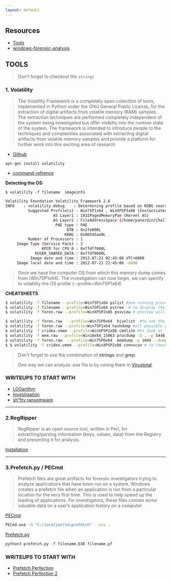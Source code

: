 ```yaml
---
layout: default
---
```


## Resources
- [Tools](https://ericzimmerman.github.io/#!index.md)
- [windows-forensic-analysis](http://what-when-how.com/windows-forensic-analysis/)

## TOOLS 

>Don't forget to checkout the ```strings``` 

### 1. Volatility 
>The Volatility Framework is a completely open collection of tools,
implemented in Python under the GNU General Public License, for the
extraction of digital artifacts from volatile memory (RAM) samples.
The extraction techniques are performed completely independent of the
system being investigated but offer visibilty into the runtime state
of the system. The framework is intended to introduce people to the
techniques and complexities associated with extracting digital artifacts
from volatile memory samples and provide a platform for further work into
this exciting area of research
- [Github](https://github.com/volatilityfoundation/volatility) 

```bash
apt-get install volatility

```

- [command-refrence](https://github.com/volatilityfoundation/volatility/wiki/Command-Reference)

**Detecting the OS:**

```
$ volatility -f filename  imageinfo 

```

```bash
Volatility Foundation Volatility Framework 2.6
INFO    : volatility.debug    : Determining profile based on KDBG search...
          Suggested Profile(s) : Win7SP1x64 , WinXPSP3x86 (Instantiated with Win7SP1x64 )
                     AS Layer1 : IA32PagedMemoryPae (Kernel AS)
                     AS Layer2 : FileAddressSpace (/home/panardin/Challs/cridex.vmem)
                      PAE type : PAE
                           DTB : 0x2fe000L
                          KDBG : 0x80545ae0L
          Number of Processors : 1
     Image Type (Service Pack) : 3
                KPCR for CPU 0 : 0xffdff000L
             KUSER_SHARED_DATA : 0xffdf0000L
           Image date and time : 2012-07-22 02:45:08 UTC+0000
     Image local date and time : 2012-07-21 22:45:08 -0400

```
>Once we have the computer OS from which this memory dump comes from (Win7SP1x64). The investigation can now begin, we can specify to volatility the OS profile (--profile=Win7SP1x64)


**CHEATSHEETS**

```bash
$ volatility -f filename --profile=Win7SP1x64 pslist #see running processes using the pslist plugin
$ volatility -f filename --profile=Win7SP1x64 pstree  # to display the processes and their parent processes
$ volatility -f foren.raw --profile=WinXPSP2x86 psxview # psxview will list processes that are trying to hide themselves while running on the computer, this plugin can be really useful

```

```bash
$ volatility -f foren.raw  --profile=Win7SP0x64  hivelist  #to see the available hivelist
$ volatility -f foren.raw --profile=Win7SP1x64 hashdump #all poosible pass hashes 
$ volatility -f cridex.vmem --profile=WinXPSP2x86 cmdline #to look at the last commands ran, by using cmdscan, consoles and cmdline 
$ volatility -f mem.raw --profile=Win10x64_15063 procdump -D . -p 5448 #dump files using pid 
$ volatility -f foren.raw  --profile=Win7SP0x64  memdump -p 1044 --dump-dir=dirname #dump files using pid 
$ $ volatility -f cridex.vmem --profile=WinXPSP2x86 connscan # to check  running sockets and open connections on the computer

```
>Don't forget to use the combination of **strings** and **grep**.  

> One way we can analyze .exe file is by runing them in [Virustotal](https://www.virustotal.com/gui/home/upload).

### WRITEUPS TO START WITH 

- [LOGarithm](https://github.com/5h3r10ck/CTF_Writeups/tree/master/InCTF)
- [Investigation](https://blog.bi0s.in/2020/08/04/Forensics/Investigation-InCTFi2020/)
- [sh*tty ransomware](https://aresx.carrd.co/#ransom)


---

### 2.RegRipper 

> RegRipper is an open source tool, written in Perl, for extracting/parsing information (keys, values, data) from the Registry and presenting it for analysis.

[Installation](https://raw.githubusercontent.com/siftgrab/siftgrab/master/regripper.conf/RegRipper30-apt-git-Install.sh)


---

### 3.Prefetch.py / PECmd


>Prefetch files are great artifacts for forensic investigators trying to analyze applications that have been run on a system. Windows creates a prefetch file when an application is run from a particular location for the very first time. This is used to help speed up the loading of applications. For investigators, these files contain some valuable data on a user’s application history on a computer.

[PECmd](https://github.com/EricZimmerman/PECmd)

```bash
PECmd.exe -d "C:\location\to\prefetch" --csv .

```
[Prefetch.py](https://github.com/PoorBillionaire/Windows-Prefetch-Parser/blob/master/windowsprefetch/prefetch.py)


```py
python3 prefetch.py -f filename.EXE filename.pf
```

### WRITEUPS TO START WITH 

- [Prefetch Perfection](https://ctftime.org/task/13433)
- [Prefetch Perfection 2](https://ctftime.org/task/13434)
